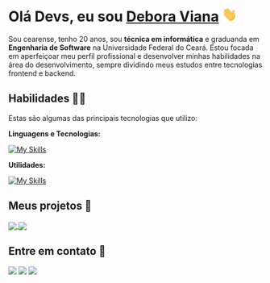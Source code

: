 
<h1>Olá Devs, eu sou <a  href="https://www.linkedin.com/in/deboraviana3/">Debora Viana</a> <img  src="https://raw.githubusercontent.com/ABSphreak/ABSphreak/master/gifs/Hi.gif" width="30px"></h1>

Sou cearense, tenho 20 anos, sou **técnica em informática** e graduanda em **Engenharia de Software** na Universidade Federal do Ceará. Estou focada em aperfeiçoar meu perfil profissional e desenvolver minhas habilidades na área do desenvolvimento, sempre dividindo meus estudos entre tecnologias frontend e backend.

## Habilidades 👨‍💻

Estas são algumas das principais tecnologias que utilizo:

**Linguagens e Tecnologias:**

[![My Skills](https://skillicons.dev/icons?i=java,spring,postgresql,html,css,javascript,typescript,nodejs,react,&theme=dark&perline=15)](https://skillicons.dev)

**Utilidades:**

[![My Skills](https://skillicons.dev/icons?i=docker,electron,figma,vscode,gitlab,idea&theme=dark&perline=15)](https://skillicons.dev)

## Meus projetos :muscle:

<a href="https://github.com/deboravians/SGB">
  <!-- Change the `github-readme-stats.anuraghazra1.vercel.app` to `github-readme-stats.vercel.app`  -->
  <img align="center" src="https://github-readme-stats.vercel.app/api/pin/?username=deboravians&repo=SGB&theme=dark" />
</a>   

<a href="https://github.com/Werley-08/SISO">
  <img align="center" src="https://github-readme-stats.vercel.app/api/pin/?username=Werley-08&repo=SISO&theme=dark" />
</a> 

## Entre em contato :handshake:

<a href="https://www.linkedin.com/in/deboraviana3/"><img src="https://skillicons.dev/icons?i=linkedin&theme=dark&perline=15"></a>
<a href="mailto:deboravianadev@gmail.com"><img src="https://skillicons.dev/icons?i=gmail&theme=dark&perline=15"></a>
<a href="https://www.instagram.com/deboravians/"><img src="https://skillicons.dev/icons?i=instagram&theme=dark&perline=15"></a>
